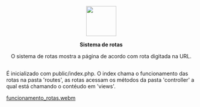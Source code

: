 <p align="center">     
  <img src="https://github.com/rose-pine/rose-pine-theme/raw/main/assets/icon.png" width="80" />
  <b><p align="center">Sistema de rotas</p></b>     
  <p align="center">O sistema de rotas mostra a página de acordo com rota digitada na URL.
</p>  

  ##  

É inicializado com public/index.php. O index chama o funcionamento das rotas na pasta 'routes', as rotas acessam os métodos 
da pasta 'controller' a qual está chamando o contéudo em 'views'.    

[funcionamento_rotas.webm](https://github.com/anttonela/sistema_rotas/assets/116034175/0ebc8409-bd8b-49a2-9f73-b7d542275f98)
